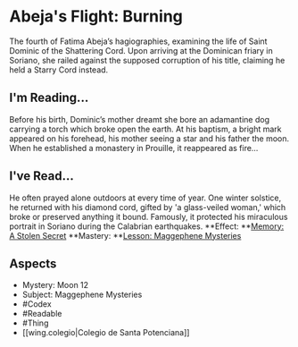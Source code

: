 # Abeja's Flight: Burning
The fourth of Fatima Abeja’s hagiographies, examining the life of Saint Dominic of the Shattering Cord. Upon arriving at the Dominican friary in Soriano, she railed against the supposed corruption of his title, claiming he held a Starry Cord instead.
## I'm Reading...
Before his birth, Dominic’s mother dreamt she bore an adamantine dog carrying a torch which broke open the earth. At his baptism, a bright mark appeared on his forehead, his mother seeing a star and his father the moon. When he established a monastery in Prouille, it reappeared as fire…
## I've Read...
He often prayed alone outdoors at every time of year. One winter solstice, he returned with his diamond cord, gifted by 'a glass-veiled woman,' which broke or preserved anything it bound. Famously, it protected his miraculous portrait in Soriano during the Calabrian earthquakes.
**Effect: **[Memory: A Stolen Secret](https://uadaf.theevilroot.xyz/rowenarium/element/mem.dreamt)
**Mastery: **[Lesson: Maggephene Mysteries](https://uadaf.theevilroot.xyz/rowenarium/element/x.maggephenemysteries)
## Aspects
- Mystery: Moon 12
- Subject: Maggephene Mysteries
- #Codex
- #Readable
- #Thing
- [[wing.colegio|Colegio de Santa Potenciana]]